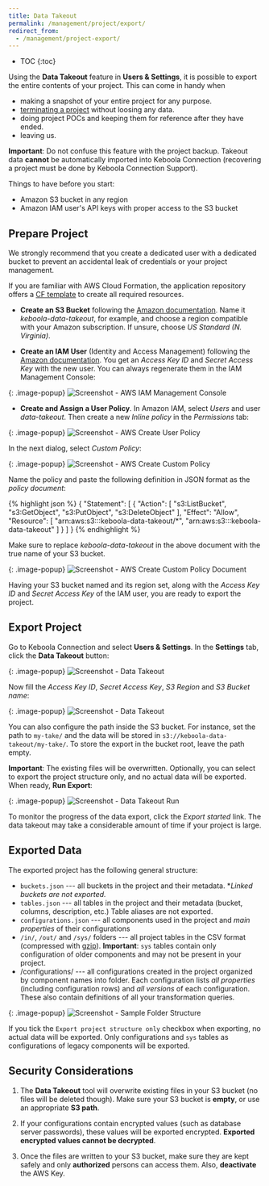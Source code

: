 ```yaml
---
title: Data Takeout
permalink: /management/project/export/
redirect_from:
  - /management/project-export/
---
```


* TOC
{:toc}

Using the **Data Takeout** feature in **Users & Settings**, it is possible to export the entire contents of your project.
This can come in handy when

- making a snapshot of your entire project for any purpose.
- [terminating a project](/management/project/delete/) without loosing any data.
- doing project POCs and keeping them for reference after they have ended.
- leaving us.

**Important**: Do not confuse this feature with the project backup.
Takeout data **cannot** be automatically imported into Keboola Connection (recovering a project must be done by Keboola Connection Support).

Things to have before you start:

- Amazon S3 bucket in any region
- Amazon IAM user's API keys with proper access to the S3 bucket

## Prepare Project
We strongly recommend that you create a dedicated user with a dedicated bucket to
prevent an accidental leak of credentials or your project management.

If you are familiar with AWS Cloud Formation, the application repository offers
a [CF template](https://github.com/keboola/kbc-project-backup/blob/master/aws-cf-template.json)
to create all required resources.

- **Create an S3 Bucket** following the [Amazon documentation](https://docs.aws.amazon.com/AmazonS3/latest/gsg/CreatingABucket.html).
Name it *keboola-data-takeout*, for example, and choose a region compatible with your Amazon subscription.
If unsure, choose *US Standard (N. Virginia)*.

- **Create an IAM User** (Identity and Access Management) following the [Amazon documentation](https://docs.aws.amazon.com/IAM/latest/UserGuide/id_users_create.html#id_users_create_console).
You get an *Access Key ID* and *Secret Access Key* with the new user. You can always regenerate them in the IAM Management Console:

{: .image-popup}
![Screenshot - AWS IAM Management Console](/management/project/export/aws-user-credentials.png)


- **Create and Assign a User Policy**. In Amazon IAM, select *Users* and user *data-takeout*.
Then create a new *Inline policy* in the *Permissions* tab:

{: .image-popup}
![Screenshot - AWS Create User Policy](/management/project/export/aws-create-policy-intro.png)

In the next dialog, select *Custom Policy*:

{: .image-popup}
![Screenshot - AWS Create Custom Policy](/management/project/export/aws-create-custom-policy.png)

Name the policy and paste the following definition in JSON format as the *policy document*:

{% highlight json %}
{
    "Statement": [
        {
            "Action": [
                "s3:ListBucket",
                "s3:GetObject",
                "s3:PutObject",
                "s3:DeleteObject"
            ],
            "Effect": "Allow",
            "Resource": [
                "arn:aws:s3:::keboola-data-takeout/*",
                "arn:aws:s3:::keboola-data-takeout"
            ]
        }
    ]
}
{% endhighlight %}

Make sure to replace *keboola-data-takeout* in the above document with the true name of your S3 bucket.

{: .image-popup}
![Screenshot - AWS Create Custom Policy Document](/management/project/export/aws-create-custom-policy-document.png)

Having your S3 bucket named and its region set, along with the *Access Key ID* and *Secret Access Key* of the IAM user, you are ready to export the project.

## Export Project
Go to Keboola Connection and select **Users & Settings**. In the **Settings** tab, click the **Data Takeout** button:

{: .image-popup}
![Screenshot - Data Takeout](/management/project/export/data-takeout-project-settings.png)

Now fill the *Access Key ID*, *Secret Access Key*, *S3 Region* and *S3 Bucket name*:

{: .image-popup}
![Screenshot - Data Takeout](/management/project/export/data-takeout-settings.png)

You can also configure the path inside the S3 bucket. For instance, set the path to `my-take/` and the data will be stored in `s3://keboola-data-takeout/my-take/`.
To store the export in the bucket root, leave the path empty.

**Important**: The existing files will be overwritten.
Optionally, you can select to export the project structure only, and no actual data will be exported.
When ready, **Run Export**:

{: .image-popup}
![Screenshot - Data Takeout Run](/management/project/export/data-takeout-project-export.png)

To monitor the progress of the data export, click the *Export started* link.
The data takeout may take a considerable amount of time if your project is large.

## Exported Data
The exported project has the following general structure:

- `buckets.json` --- all buckets in the project and their metadata. **Linked buckets are not exported.*
- `tables.json` --- all tables in the project and their metadata (bucket, columns, description, etc.)
Table aliases are not exported.
- `configurations.json` --- all components used in the project and *main properties* of their configurations
- `/in/`, `/out/` and `/sys/` folders --- all project tables in the CSV format (compressed with
[gzip](http://www.gzip.org/)). **Important**: `sys` tables contain only configuration of older components and may not be present in your project.
- /configurations/ --- all configurations created in the project organized by component names into folder.
Each configuration lists *all properties* (including configuration rows) and *all versions* of each configuration.
These also contain definitions of all your transformation queries.

{: .image-popup}
![Screenshot - Sample Folder Structure](/management/project/export/folder-structure.png)

If you tick the `Export project structure only` checkbox when exporting, no actual data will be exported.
Only configurations and `sys` tables as configurations of legacy components will be exported.

## Security Considerations
1. The **Data Takeout** tool will overwrite existing files in your S3 bucket (no files will be deleted though).
Make sure your S3 bucket is **empty**, or use an appropriate **S3 path**.

2. If your configurations contain encrypted values (such as database server passwords), these
values will be exported encrypted. **Exported encrypted values cannot be decrypted**.

3. Once the files are written to your S3 bucket, make sure they are kept safely and only **authorized** persons can access them. Also, **deactivate** the AWS Key.
